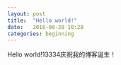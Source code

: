 ```yaml
---
layout: post
title:  "Hello world!"
date:   2016-08-28 10:28
categories: beginning
---
```

Hello world!13334庆祝我的博客诞生！
